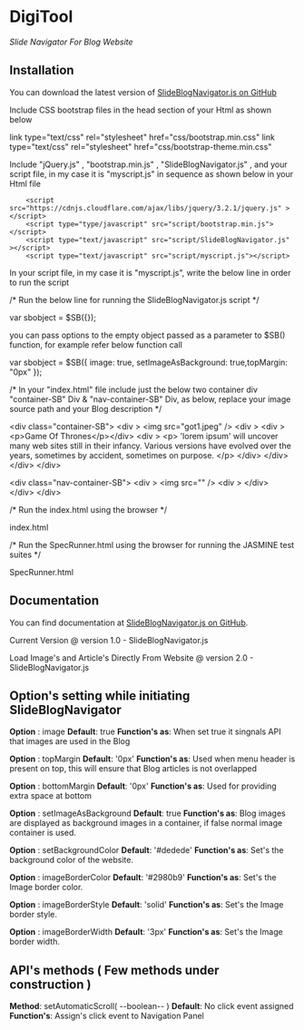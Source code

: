# DigiTool



*Slide Navigator For Blog Website* 

## Installation

You can download the latest version of [SlideBlogNavigator.js on GitHub](https://github.com/Alok0110/DigiTool)

Include CSS bootstrap files in the head section of your Html as shown below

<!-- Bootstrap css files -->
link type="text/css" rel="stylesheet" href="css/bootstrap.min.css" 
link type="text/css" rel="stylesheet" href="css/bootstrap-theme.min.css" 

Include "jQuery.js" , "bootstrap.min.js" , "SlideBlogNavigator.js" , and your script file, in my case it is "myscript.js" in sequence as shown below in your Html file

<!-- Bootstrap JS files here -->
        <script src="https://cdnjs.cloudflare.com/ajax/libs/jquery/3.2.1/jquery.js" ></script>
        <script type="type/javascript" src="script/bootstrap.min.js"></script>
        <script type="text/javascript" src="script/SlideBlogNavigator.js" ></script>
        <script type="text/javascript" src="script/myscript.js"></script>
        
In your script file, in my case it is "myscript.js", write the below line in order to run the script

/* Run the below line for running the SlideBlogNavigator.js script */

var sbobject = $SB({});

you can pass options to the empty object passed as a parameter to $SB() function, for example refer below function call

var sbobject = $SB({ image: true, setImageAsBackground: true,topMargin: "0px" });

/* In your "index.html" file include just the below two container div "container-SB" Div & "nav-container-SB" Div, as below, replace your image source path and your Blog description */

<!-- Copy paste below template, replace image source path and blog description, this is the first container -->
&lt;div class="container-SB"&gt; 
            &lt;div &gt; 
                &lt;img  src="got1.jpeg" /&gt; 
            &lt;div &gt; 
                    &lt;div &gt;&lt;p&gt;Game Of Thrones&lt;/p&gt;&lt;/div&gt;
                    &lt;div &gt; 
                        &lt;p&gt; 
                            'lorem ipsum' will uncover many web sites still in their infancy. Various versions have evolved over the years, sometimes by accident, sometimes on purpose.
                        &lt;/p&gt;
                    &lt;/div&gt;
                &lt;/div&gt;
            &lt;/div&gt;
&lt;/div&gt;

<!-- Copy paste below template, replace image source path, this is the second container -->
&lt;div class="nav-container-SB"&gt;
            &lt;div &gt;
                 &lt;img  src="" /&gt;
                 &lt;div &gt; &lt;/div&gt;
             &lt;/div&gt;
 &lt;/div>

/* Run the index.html using the browser */

index.html

/* Run the SpecRunner.html using the browser for running the JASMINE test suites */

SpecRunner.html

## Documentation

You can find documentation at [SlideBlogNavigator.js on GitHub](https://github.com/Alok0110/DigiTool).

Current Version @ version 1.0 - SlideBlogNavigator.js

Load Image's and Article's Directly From Website @ version 2.0 - SlideBlogNavigator.js


## Option's setting while initiating SlideBlogNavigator


<b>Option</b> : image
<b>Default</b>: true
<b>Function's as</b>: When set true it singnals API that images are used in the Blog

<b>Option</b> : topMargin
<b>Default</b>: '0px'
<b>Function's as</b>: Used when menu header is present on top, this will ensure that Blog articles is not overlapped

<b>Option</b> : bottomMargin
<b>Default</b>: '0px'
<b>Function's as</b>: Used for providing extra space at bottom

<b>Option</b> : setImageAsBackground
<b>Default</b>: true
<b>Function's as</b>: Blog images are displayed as background images in a container, if false normal image container is used.

<b>Option</b> : setBackgroundColor
<b>Default</b>: '#dedede'
<b>Function's as</b>: Set's the background color of the website.

<b>Option</b> : imageBorderColor
<b>Default</b>: '#2980b9'
<b>Function's as</b>: Set's the Image border color.

<b>Option</b> : imageBorderStyle
<b>Default</b>: 'solid'
<b>Function's as</b>: Set's the Image border style.

<b>Option</b> : imageBorderWidth
<b>Default</b>: '3px'
<b>Function's as</b>: Set's the Image border width.


## API's methods ( Few methods under construction )

<b>Method</b>: setAutomaticScroll( --boolean-- )
<b>Default</b>: No click event assigned
<b>Function's</b>: Assign's click event to Navigation Panel

